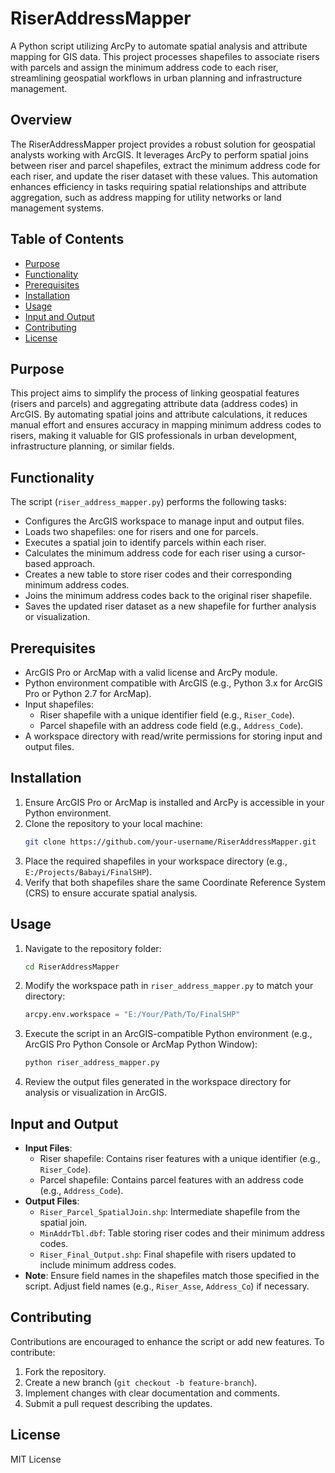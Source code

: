 # RiserAddressMapper

A Python script utilizing ArcPy to automate spatial analysis and attribute mapping for GIS data. This project processes shapefiles to associate risers with parcels and assign the minimum address code to each riser, streamlining geospatial workflows in urban planning and infrastructure management.

## Overview
The RiserAddressMapper project provides a robust solution for geospatial analysts working with ArcGIS. It leverages ArcPy to perform spatial joins between riser and parcel shapefiles, extract the minimum address code for each riser, and update the riser dataset with these values. This automation enhances efficiency in tasks requiring spatial relationships and attribute aggregation, such as address mapping for utility networks or land management systems.

## Table of Contents
- [Purpose](#purpose)
- [Functionality](#functionality)
- [Prerequisites](#prerequisites)
- [Installation](#installation)
- [Usage](#usage)
- [Input and Output](#input-and-output)
- [Contributing](#contributing)
- [License](#license)

## Purpose
This project aims to simplify the process of linking geospatial features (risers and parcels) and aggregating attribute data (address codes) in ArcGIS. By automating spatial joins and attribute calculations, it reduces manual effort and ensures accuracy in mapping minimum address codes to risers, making it valuable for GIS professionals in urban development, infrastructure planning, or similar fields.

## Functionality
The script (`riser_address_mapper.py`) performs the following tasks:
- Configures the ArcGIS workspace to manage input and output files.
- Loads two shapefiles: one for risers and one for parcels.
- Executes a spatial join to identify parcels within each riser.
- Calculates the minimum address code for each riser using a cursor-based approach.
- Creates a new table to store riser codes and their corresponding minimum address codes.
- Joins the minimum address codes back to the original riser shapefile.
- Saves the updated riser dataset as a new shapefile for further analysis or visualization.

## Prerequisites
- ArcGIS Pro or ArcMap with a valid license and ArcPy module.
- Python environment compatible with ArcGIS (e.g., Python 3.x for ArcGIS Pro or Python 2.7 for ArcMap).
- Input shapefiles:
  - Riser shapefile with a unique identifier field (e.g., `Riser_Code`).
  - Parcel shapefile with an address code field (e.g., `Address_Code`).
- A workspace directory with read/write permissions for storing input and output files.

## Installation
1. Ensure ArcGIS Pro or ArcMap is installed and ArcPy is accessible in your Python environment.
2. Clone the repository to your local machine:
   ```bash
   git clone https://github.com/your-username/RiserAddressMapper.git
   ```
3. Place the required shapefiles in your workspace directory (e.g., `E:/Projects/Babayi/FinalSHP`).
4. Verify that both shapefiles share the same Coordinate Reference System (CRS) to ensure accurate spatial analysis.

## Usage
1. Navigate to the repository folder:
   ```bash
   cd RiserAddressMapper
   ```
2. Modify the workspace path in `riser_address_mapper.py` to match your directory:
   ```python
   arcpy.env.workspace = "E:/Your/Path/To/FinalSHP"
   ```
3. Execute the script in an ArcGIS-compatible Python environment (e.g., ArcGIS Pro Python Console or ArcMap Python Window):
   ```bash
   python riser_address_mapper.py
   ```
4. Review the output files generated in the workspace directory for analysis or visualization in ArcGIS.

## Input and Output
- **Input Files**:
  - Riser shapefile: Contains riser features with a unique identifier (e.g., `Riser_Code`).
  - Parcel shapefile: Contains parcel features with an address code (e.g., `Address_Code`).
- **Output Files**:
  - `Riser_Parcel_SpatialJoin.shp`: Intermediate shapefile from the spatial join.
  - `MinAddrTbl.dbf`: Table storing riser codes and their minimum address codes.
  - `Riser_Final_Output.shp`: Final shapefile with risers updated to include minimum address codes.
- **Note**: Ensure field names in the shapefiles match those specified in the script. Adjust field names (e.g., `Riser_Asse`, `Address_Co`) if necessary.

## Contributing
Contributions are encouraged to enhance the script or add new features. To contribute:
1. Fork the repository.
2. Create a new branch (`git checkout -b feature-branch`).
3. Implement changes with clear documentation and comments.
4. Submit a pull request describing the updates.

## License
MIT License